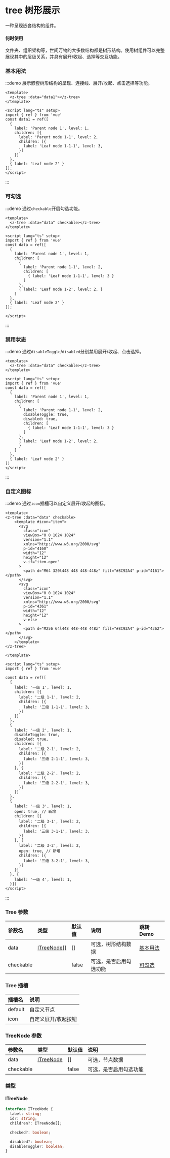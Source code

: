 # tree 树形展示

一种呈现嵌套结构的组件。

#### 何时使用

文件夹、组织架构等，世间万物的大多数结构都是树形结构。使用树组件可以完整展现其中的层级关系，并具有展开/收起、选择等交互功能。

### 基本用法

:::demo 展示嵌套树形结构的呈现、连接线、展开/收起、点击选择等功能。
```vue
<template>
  <z-tree :data="data1"></z-tree>
</template>

<script lang="ts" setup>
import { ref } from 'vue'
const data1 = ref([
  {
    label: 'Parent node 1', level: 1,
    children: [{
      label: 'Parent node 1-1', level: 2,
      children: [{
        label: 'Leaf node 1-1-1', level: 3,
      }]
    }]
  }, 
  { label: 'Leaf node 2' }
]);
</script>
```
:::

### 可勾选
:::demo 通过`checkable`开启勾选功能。

```vue
<template>
  <z-tree :data="data" checkable></z-tree>
</template>

<script lang="ts" setup>
import { ref } from 'vue'
const data = ref([
  {
    label: 'Parent node 1', level: 1,
    children: [
      {
        label: 'Parent node 1-1', level: 2,
        children: [
          { label: 'Leaf node 1-1-1', level: 3 }
        ]
      },
      { label: 'Leaf node 1-2', level: 2, }
    ]
  },
  { label: 'Leaf node 2' }
]);

</script>
```
:::

### 禁用状态

:::demo 通过`disableToggle`/`disabled`分别禁用展开/收起、点击选择。
```vue
<template>
  <z-tree :data="data" checkable></z-tree>
</template>

<script lang="ts" setup>
import { ref } from 'vue'
const data = ref([
  {
    label: 'Parent node 1', level: 1,
    children: [
      {
        label: 'Parent node 1-1', level: 2,
        disableToggle: true,
        disabled: true,
        children: [
          { label: 'Leaf node 1-1-1', level: 3 }
        ]
      },
      { label: 'Leaf node 1-2', level: 2, 
      }
    ]
  },
  { label: 'Leaf node 2' }
])
</script>
```
:::
### 自定义图标

:::demo 通过`icon`插槽可以自定义展开/收起的图标。
```vue
<template>
<z-tree :data="data" checkable>
    <template #icon="item">
      <svg
        class="icon"
        viewBox="0 0 1024 1024"
        version="1.1"
        xmlns="http://www.w3.org/2000/svg"
        p-id="4160"
        width="12"
        height="12"
        v-if="item.open"
      >
        <path d="M64 320l448 448 448-448z" fill="#8C92A4" p-id="4161"></path>
      </svg>
      <svg
        class="icon"
        viewBox="0 0 1024 1024"
        version="1.1"
        xmlns="http://www.w3.org/2000/svg"
        p-id="4361"
        width="12"
        height="12"
        v-else
      >
        <path d="M256 64l448 448-448 448z" fill="#8C92A4" p-id="4362"></path>
      </svg>
    </template>
</z-tree>

</template>

<script lang="ts" setup>
import { ref } from 'vue'

const data = ref([
  {
    label: '一级 1', level: 1,
    children: [{
      label: '二级 1-1', level: 2,
      children: [{
        label: '三级 1-1-1', level: 3,
      }]
    }]
  }, 
  {
    label: '一级 2', level: 1,
    disableToggle: true,
    disabled: true,
    children: [{
      label: '二级 2-1', level: 2,
      children: [{
        label: '三级 2-1-1', level: 3,
      }]
    }, {
      label: '二级 2-2', level: 2,
      children: [{
        label: '三级 2-2-1', level: 3,
      }]
    }]
  }, 
  {
    label: '一级 3', level: 1,
    open: true, // 新增
    children: [{
      label: '二级 3-1', level: 2,
      children: [{
        label: '三级 3-1-1', level: 3,
      }]
    }, {
      label: '二级 3-2', level: 2,
      open: true, // 新增
      children: [{
        label: '三级 3-2-1', level: 3,
      }]
    }]
  }, {
    label: '一级 4', level: 1,
  }])
</script>
```
:::

### Tree 参数

| 参数名 | 类型                        | 默认值 | 说明                   | 跳转 Demo             |
| :----- | :-------------------------- | :----- | :--------------------- | :-------------------- |
| data   | [ITreeNode\[\]](#itreenode) | []     | 可选，树形结构数据     | [基本用法](#基本用法) |
| checkable  |            | false  | 可选，是否启用勾选功能 | [可勾选](#可勾选)     |

### Tree 插槽

| 插槽名  | 说明                |
| :------ | :------------------ |
| default | 自定义节点          |
| icon    | 自定义展开/收起按钮 |

### TreeNode 参数

| 参数名 | 类型                    | 默认值 | 说明                   |
| :----- | :---------------------- | :----- | :--------------------- |
| data   | [ITreeNode](#itreenode) | []     | 可选，节点数据         |
| checkable  |        | false  | 可选，是否启用勾选功能 |

### 类型

#### ITreeNode

```ts
interface ITreeNode {
  label: string;
  id?: string;
  children?: ITreeNode[];

  checked?: boolean;

  disabled?: boolean;
  disableToggle?: boolean;
}
```

